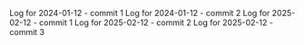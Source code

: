 Log for 2024-01-12 - commit 1
Log for 2024-01-12 - commit 2
Log for 2025-02-12 - commit 1
Log for 2025-02-12 - commit 2
Log for 2025-02-12 - commit 3
